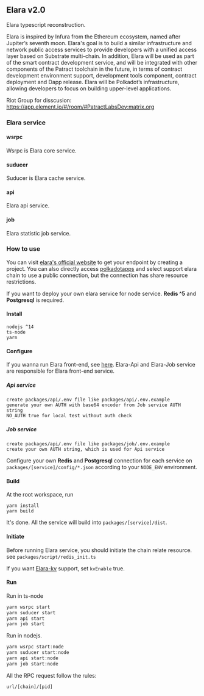 ## Elara v2.0

Elara typescript reconstruction.

Elara is inspired by Infura from the Ethereum ecosystem, named after Jupiter’s seventh moon.  Elara's goal is to build a similar infrastructure and network public  access services to provide developers with a unified access layer based  on Substrate multi-chain. In addition, Elara will be used as part of the smart contract development service, and will be integrated with other  components of the Patract toolchain in the future, in terms of contract  development environment support, development tools component, contract  deployment and Dapp release. Elara will be Polkadot’s infrastructure,  allowing developers to focus on building upper-level applications.

Riot Group for disscusion: https://app.element.io/#/room/#PatractLabsDev:matrix.org

### Elara service

#### wsrpc

Wsrpc is Elara core service.

#### suducer

Suducer is Elara cache service. 

#### api

Elara api service.

#### job

Elara statistic job service.

### How to use

You can visit [elara's official website](https://elara.patract.io)  to get your endpoint by creating a project. You can also directly access [polkadotapps](https://polkadot.js.org/apps/?rpc=wss%3A%2F%2Fpolkadot.elara.patract.io#/explorer) and select support elara chain  to use a public connection, but the connection has share resource restrictions.

If you want to deploy your own elara service for node service. **Redis ^5** and **Postgresql** is required.

#### Install

```
nodejs ^14
ts-node
yarn
```

#### Configure

If you wanna run Elara front-end, see [here](https://github.com/patractlabs/elara-website). Elara-Api and Elara-Job service are responsible for Elara front-end service. 

##### Api service

```
create packages/api/.env file like packages/api/.env.example
generate your own AUTH with base64 encoder from Job service AUTH string
NO_AUTH true for local test without auth check
```

##### Job service

```
create packages/api/.env file like packages/job/.env.example
create your own AUTH string, which is used for Api service
```

Configure your own **Redis** and **Postgresql** connection for each service on `packages/[service]/config/*.json` according to your `NODE_ENV` environment.

#### Build

At the root workspace, run

```
yarn install
yarn build
```

It's done. All the service will build into `packages/[service]/dist`.

#### Initiate

Before running Elara service, you should initiate the chain relate resource. see `packages/script/redis_init.ts`

If you want [Elara-kv](https://github.com/patractlabs/elara-kv-component) support, set `kvEnable` true.

#### Run

Run in ts-node

```js
yarn wsrpc start
yarn suducer start
yarn api start
yarn job start
```

Run in nodejs.

```js
yarn wsrpc start:node
yarn suducer start:node
yarn api start:node
yarn job start:node
```

All the RPC request follow the rules:

```
url/[chain]/[pid]
```